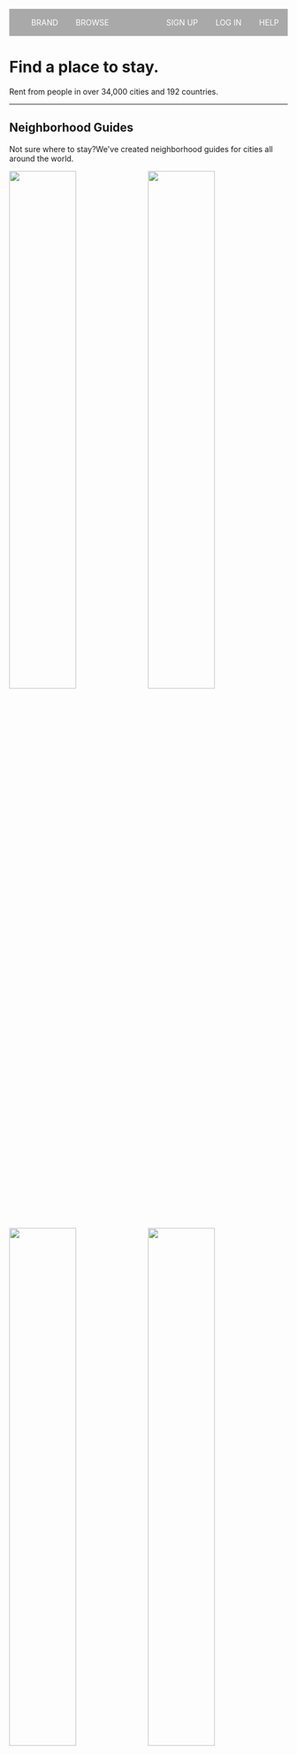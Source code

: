 <!DOCTYPE html>
<html>
<head>
<meta name="viewport" content="width=device-width, initial-scale=1.0"> 
<title>WEB101x_0201_FX_VI Xây dựng website đầu tiên</title>   
<style>
    @media only screen and (max-width: 768px){  
    [class*="column"] {
        width: 100%;
        position: relative;
    }
    ul{
        list-style-type: none;
        overflow: hidden;
        background-color:darkgrey;
    }
    li a{
        display: inline-block;
        padding: 16px;
        text-decoration: none;
    }
    a{
        text-decoration-line: none;
        color: white;          
    } 
    li {
        float:left;
        width:20%;
    }
    .duongke, .anhnen{
        display: none;
    }    
    .maulink{
        color: blue;
    }
    .invite1{
        display: none;
    }
    .anhnho, .anhto{
        width: 100%;
    } 
}
@media only screen and (max-width: 992px){  
    ul{
        list-style-type: none;
        overflow: hidden;
        background-color:darkgrey;
        }
    li a{
        display: inline-block;
        padding: 16px;
        text-decoration: none;
        }
    a{
        text-decoration-line: none;
        color: white;
    } 
    li {
        float:left;
        }
    .phai{
        float: right;
        }
    .anhnen{
        display: none;
    } 
    .maulink{
        color: blue;
    }  
    .invite1, .ny1{
        display: none;
    }
    img{
        width: 49%;
    }
}    
@media only screen and (min-width: 992px){    
    li{
        display:inline-block;
        padding:14px 16px; 
    }
    a{
        text-decoration-line: none;
    }     
    *{
        box-sizing:border-box;
    }
    .phai{
        float: right;
    }
    .duongke{
        display: none;
    } 
    .anhnen{
        width: 100%;
        margin-bottom: -10px;
    }
    .phanchu{
        position: absolute;  
        left: 5%;
        top: 45%;
        color: white;
    }
    .phanthan{
        background-color: lightgray;
        position: relative;
        padding: 10px 0 10px 10px;
    }
    .danhsachanh{
        display: inline;
    }
    .anhnho{
        width: 33%;
        padding-right: 1%;
    }
    .anhto{
        width: 29%;
        position: absolute;
    }
    .footer{
        clear: both;
        display:block;
        border:1px solid none; 
    } 
    .chiafooter{
        float: left;
        background-color:rgb(229, 226, 226);
        width: 33.33%;
        padding: 10px;
    }
    .ny1, .invite2{
        display: none;
    }
}
</style> 
</head>
<body>
        <p>
            <ul>
                <li><a href="#BRAND">BRAND</a></li>
                <li><a href="#BROWSE">BROWSE</a></li>
                <li class="phai"><a href="#HELP">HELP</a></li> 
                <li class="phai"><a href="login.html">LOG IN</a></li>
                <li class="phai"><a href="signup.html">SIGN UP</a></li>  
            </ul>   
        </p>    
    <div>
        <div>
            <img src="https://s3.amazonaws.com/codecademy-content/courses/ltp/img/lodging.png" class="anhnen">
        </div>
        <div class="phanchu">
            <h1>Find a place to stay.</h1>
            <p>Rent from people in over 34,000 cities and 192 countries.</p>
        </div>
    </div>
    <div class="duongke"><hr></div>
    <div class="phanthan"> 
        <h2>Neighborhood Guides</h2>
        <p>Not sure where to stay?We've created neighborhood guides for cities all around the world.</p>
            <div class="danhsachanh">    
                <a><img src="https://s3.amazonaws.com/codecademy-content/courses/ltp/img/mexico-city.png" class="anhnho"></a>
                <a class="ny1"><img src="https://s3.amazonaws.com/codecademy-content/courses/ltp/img/ny.png" class="anhnho" ></a>
                <a><img src="https://s3.amazonaws.com/codecademy-content/courses/ltp/img/tokyo.png" class="anhnho"></a>
                <a class="invite1" ><img src="https://s3.amazonaws.com/codecademy-content/courses/ltp/img/invite.png" class="anhto"></a>
            </div>    
            <div class="clear"></div>
            <div class="danhsachanh">    
                <a class="ny2"><img src="https://s3.amazonaws.com/codecademy-content/courses/ltp/img/ny.png" class="anhnho"></a>
                <a><img src="https://s3.amazonaws.com/codecademy-content/courses/ltp/img/paris.png" class="anhnho"></a>
                <a class="invite2"><img src="https://s3.amazonaws.com/codecademy-content/courses/ltp/img/invite.png" class="anhto"></a>
            </div>    
            <div class="clear"></div>     
    </div>   
    <div class="footer">
        <div class="chiafooter">   
            <h4>Travel</h4>
            <p>From apartments and rooms to treehouses and boats:stay in unique spaces in 192 countries. </p>
            <a class="maulink" href="https://www.smartliving365.com/smart-travel-using-airbnb/" >See how to travel on Airbnb</a>
        </div>
        <div class="chiafooter">    
            <h4>Host</h4>
            <p>Renting out your unused space could pay your bills or fund your next vacation.</p>
            <a class="maulink" href="https://www.wpbeginner.com/beginners-guide/how-to-host-a-website/" >Learn more about hosting</a>
        </div>
        <div class="chiafooter">    
            <h4>Trust and Safety</h4>
            <p>From Verified ID to our worldwide customer support team, we've got your back.</p>
            <a class="maulink" href="https://www.airbnb.com/trust?locale=en" >Learn about trust at Airbnb</a>
        </div>
    </div>    
    </body>
    </html>
    
